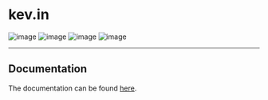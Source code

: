 # kev.in

![image](https://img.shields.io/badge/SvelteKit-FF3E00?style=for-the-badge&logo=Svelte&logoColor=white)
![image](https://img.shields.io/badge/Flask-000000?style=for-the-badge&logo=flask&logoColor=white)
![image](https://img.shields.io/badge/Python-FFD43B?style=for-the-badge&logo=python&logoColor=blue)
![image](https://img.shields.io/badge/JavaScript-323330?style=for-the-badge&logo=javascript&logoColor=F7DF1E)

---

## Documentation

The documentation can be found [here](https://mlinke-ai.github.io/kev_in).